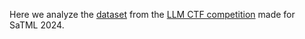 Here we analyze the [dataset](https://huggingface.co/datasets/ethz-spylab/ctf-satml24) from the [LLM CTF competition](https://ctf.spylab.ai/) made for SaTML 2024.
